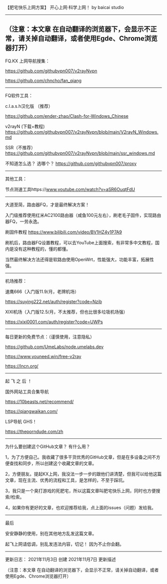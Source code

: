 


【肥宅快乐上网方案】 开心上网·科学上网！
by baicai studio


----------------------------
（注意：本文章 在自动翻译的浏览器下，会显示不正常，请关掉自动翻译，或者使用Egde、Chrome浏览器打开）
----------------------------

FQ.KX 上网导航搜集：

https://github.com/githubvpn007/v2rayNvpn

https://github.com/chncho/fan_qiang

----------------------------

FQ软件工具：

c.l.a.s.h汉化版 （推荐）

https://github.com/ender-zhao/Clash-for-Windows_Chinese

v2rayN (下载+教程)
https://github.com/githubvpn007/v2rayNvpn/blob/main/V2rayN_Windows.md

SSR（不推荐）
https://github.com/githubvpn007/v2rayNvpn/blob/main/ssr_windows.md


不知道怎么选？ 选哪个？
https://github.com/githubvpn007/proxy


----------------------------
其他工具：

节点测速工具https://www.youtube.com/watch?v=aSR6OuqtFdU


----------------------------

大道至简，路由器FQ，才是最终解决方案！

入门级推荐使用红米AC2100路由器（咸鱼100元左右），刷老毛子固件，实现路由器FQ，一劳永逸。

刷固件教程 https://www.bilibili.com/video/BV1HZ4y1P7A9

刷机后，路由器FQ设置教程，可以去YouTube上面搜索，有非常多中文教程，国内是没有这种教程的，懂的都懂。


当然最终解决方法还得是软路由使用OpenWrt，性能强大，功能丰富，拓展性强。

----------------------------

机场推荐：

速鹰666（入门版11.9/月，老牌机场）

https://suying222.net/auth/register?code=Nzib

XIXI机场（入门版12.5/月，不太推荐，但也比很多垃圾机场强）

https://xixi0001.com/auth/register?code=UWPs

----------------------------


每日更新的免费节点：（谨慎使用，注意隐私）

https://github.com/UmeLabs/node.umelabs.dev

https://www.youneed.win/free-v2ray

https://lncn.org/

----------------------------


起 飞 之 后 ！

国外网站工具合集导航

https://10beasts.net/recommend/

https://qiangwaikan.com/


LSP导航 GHS！

https://theporndude.com/zh

----------------------------

为什么要创建这个GitHub文章？ 有什么用？

1，为了方便自己。我收藏了很多干货优秀的GitHub文章，但是在多设备之间不方便查找和同步，所以创建这个收藏文章的文章。
   
2，方便朋友。提起KX上网，我没法一步一步的跟他们讲清楚，但我可以给他这篇文章，现在主流、优秀的流程和工具，是怎样的，不至于踩坑。

3，我只是一个臭打游戏的死肥宅，所以这篇文章叫肥宅快乐上网，同时也方便搜索/检索。

4，如果你有更好的文章，也欢迎推荐给我，点上面的issues（问题）发给我。

----------------------------

最后

安安静静的使用，别在其他地方乱发这篇文章。

起飞上网请低调，别乱发违法内容，切记！ 因为不止你会翻。


----------------------------

更新日志：
2021年11月3日 创建
2021年11月7日 更新描述


（注意：本文章 在自动翻译的浏览器下，会显示不正常，请关掉自动翻译，或者使用Egde、Chrome浏览器打开）
